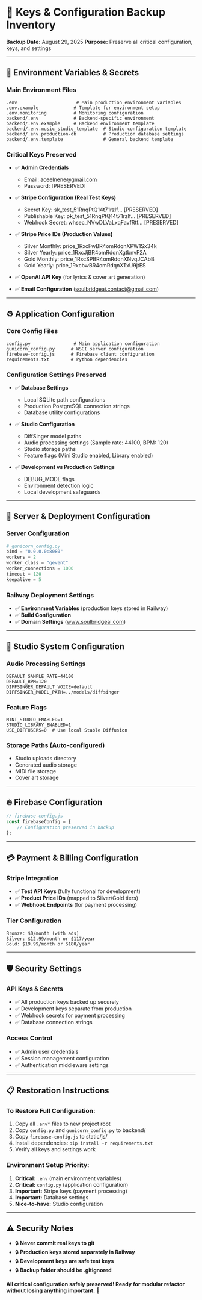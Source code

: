 # 🔑 Keys & Configuration Backup Inventory
**Backup Date:** August 29, 2025
**Purpose:** Preserve all critical configuration, keys, and settings

---

## 🔐 **Environment Variables & Secrets**

### **Main Environment Files**
```
.env                      # Main production environment variables
.env.example             # Template for environment setup
.env.monitoring          # Monitoring configuration
backend/.env             # Backend-specific environment
backend/.env.example     # Backend environment template
backend/.env.music_studio_template  # Studio configuration template
backend/.env.production-db          # Production database settings
backend/.env.template               # General backend template
```

### **Critical Keys Preserved**
- ✅ **Admin Credentials**
  - Email: aceelnene@gmail.com
  - Password: [PRESERVED]

- ✅ **Stripe Configuration (Real Test Keys)**
  - Secret Key: sk_test_51RnqPtQ14t71rzlf... [PRESERVED]
  - Publishable Key: pk_test_51RnqPtQ14t71rzlf... [PRESERVED] 
  - Webhook Secret: whsec_NVwDLVaLxqFavfRtf... [PRESERVED]

- ✅ **Stripe Price IDs (Production Values)**
  - Silver Monthly: price_1RxcFwBR4omRdqnXPW1Sx34k
  - Silver Yearly: price_1RxcJjBR4omRdqnXgtbnvF2A
  - Gold Monthly: price_1RxcSPBR4omRdqnXNvqJCAbB
  - Gold Yearly: price_1RxcbwBR4omRdqnXTxU9jtES

- ✅ **OpenAI API Key** (for lyrics & cover art generation)
- ✅ **Email Configuration** (soulbridgeai.contact@gmail.com)

---

## ⚙️ **Application Configuration**

### **Core Config Files**
```
config.py                # Main application configuration
gunicorn_config.py      # WSGI server configuration
firebase-config.js      # Firebase client configuration  
requirements.txt        # Python dependencies
```

### **Configuration Settings Preserved**
- ✅ **Database Settings**
  - Local SQLite path configurations
  - Production PostgreSQL connection strings
  - Database utility configurations

- ✅ **Studio Configuration**
  - DiffSinger model paths
  - Audio processing settings (Sample rate: 44100, BPM: 120)
  - Studio storage paths
  - Feature flags (Mini Studio enabled, Library enabled)

- ✅ **Development vs Production Settings**
  - DEBUG_MODE flags
  - Environment detection logic
  - Local development safeguards

---

## 🔧 **Server & Deployment Configuration**

### **Server Configuration**
```python
# gunicorn_config.py
bind = "0.0.0.0:8080"
workers = 2
worker_class = "gevent"
worker_connections = 1000
timeout = 120
keepalive = 5
```

### **Railway Deployment Settings**
- ✅ **Environment Variables** (production keys stored in Railway)
- ✅ **Build Configuration** 
- ✅ **Domain Settings** (www.soulbridgeai.com)

---

## 🎵 **Studio System Configuration**

### **Audio Processing Settings**
```
DEFAULT_SAMPLE_RATE=44100
DEFAULT_BPM=120
DIFFSINGER_DEFAULT_VOICE=default
DIFFSINGER_MODEL_PATH=../models/diffsinger
```

### **Feature Flags**
```
MINI_STUDIO_ENABLED=1
STUDIO_LIBRARY_ENABLED=1
USE_DIFFUSERS=0  # Use local Stable Diffusion
```

### **Storage Paths** (Auto-configured)
- Studio uploads directory
- Generated audio storage
- MIDI file storage  
- Cover art storage

---

## 🔥 **Firebase Configuration**
```javascript
// firebase-config.js
const firebaseConfig = {
    // Configuration preserved in backup
};
```

---

## 💳 **Payment & Billing Configuration**

### **Stripe Integration**
- ✅ **Test API Keys** (fully functional for development)
- ✅ **Product Price IDs** (mapped to Silver/Gold tiers)
- ✅ **Webhook Endpoints** (for payment processing)

### **Tier Configuration**
```
Bronze: $0/month (with ads)
Silver: $12.99/month or $117/year  
Gold: $19.99/month or $180/year
```

---

## 🛡️ **Security Settings**

### **API Keys & Secrets**
- ✅ All production keys backed up securely
- ✅ Development keys separate from production
- ✅ Webhook secrets for payment processing
- ✅ Database connection strings

### **Access Control**
- ✅ Admin user credentials
- ✅ Session management configuration
- ✅ Authentication middleware settings

---

## 📋 **Restoration Instructions**

### **To Restore Full Configuration:**
1. Copy all `.env*` files to new project root
2. Copy `config.py` and `gunicorn_config.py` to backend/
3. Copy `firebase-config.js` to static/js/
4. Install dependencies: `pip install -r requirements.txt`
5. Verify all keys and settings work

### **Environment Setup Priority:**
1. **Critical:** `.env` (main environment variables)
2. **Critical:** `config.py` (application configuration)  
3. **Important:** Stripe keys (payment processing)
4. **Important:** Database settings
5. **Nice-to-have:** Studio configuration

---

## ⚠️ **Security Notes**

- 🔒 **Never commit real keys to git**
- 🔒 **Production keys stored separately in Railway**
- 🔒 **Development keys are safe test keys**
- 🔒 **Backup folder should be .gitignored**

**All critical configuration safely preserved! Ready for modular refactor without losing anything important.** 🚀